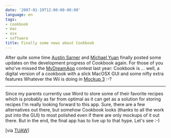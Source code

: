 ```yaml
---
date: '2007-01-19T12:00:00-00:00'
language: en
tags:
- cookbook
- mac
- osx
- software
title: Finally some news about Cookbook
---
```



After quite some time [Austin Sarner](http://mydreamapp.com/news/post/377/) and [Michael Yuan](http://mydreamapp.com/contestants/view/michaelyuan/blog/post/378/) finally posted some updates on the development progress of Cookbook again. For those of you who've missed the [MyDreamApp](http://mydreamapp.com) contest last year: Cookbook is ... well, a digital version of a cookbook with a slick MacOSX GUI and some nifty extra features Whatever the Wii is doing in [Mockup 3](http://mydreamapp.com/img/posts/cookbook/mockup3.png) :-?



-------------------------------



Since my parents currently use Word to store some of their favorite recipes which is probably as far from optimal as it can get as a solution for storing recipes I'm really looking forward to this app. Sure, there are a few alternatives out there, but somehow Cookbook looks (thanks to all the work put into the GUI) to most polished even if there are only mockups of it out there. But in the end, the final app has to live up to that hype. Let's see :-)

[via [TUAW](http://feeds.tuaw.com/~r/weblogsinc/tuaw/~3/78008635/)]
